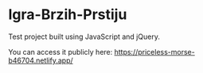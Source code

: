 # Igra-Brzih-Prstiju

Test project built using JavaScript and jQuery.

You can access it publicly here: https://priceless-morse-b46704.netlify.app/
